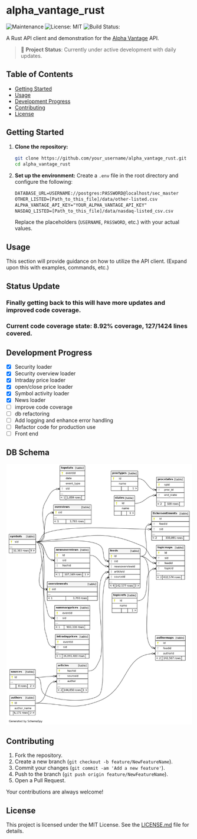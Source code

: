 # alpha_vantage_rust

![Maintenance](https://img.shields.io/badge/Maintained%3F-yes-green.svg)
![License: MIT](https://img.shields.io/badge/License-MIT-blue.svg)
![Build Status:](https://github.com/dbrowne/alpha_vantage_rust/actions/workflows/rust.yml/badge.svg)

A Rust API client and demonstration for the [Alpha Vantage](https://www.alphavantage.co/) API.

> 🚧 **Project Status**: Currently under active development with daily updates.

## Table of Contents
- [Getting Started](#getting-started)
- [Usage](#usage)
- [Development Progress](#development-progress)
- [Contributing](#contributing)
- [License](#license)

## Getting Started

1. **Clone the repository:**
    ```sh
    git clone https://github.com/your_username/alpha_vantage_rust.git
    cd alpha_vantage_rust
    ```

2. **Set up the environment:**
   Create a `.env` file in the root directory and configure the following:

    ```dotenv
    DATABASE_URL=USERNAME://postgres:PASSWORD@localhost/sec_master
    OTHER_LISTED=[Path_to_this_file]/data/other-listed.csv
    ALPHA_VANTAGE_API_KEY="YOUR_ALPHA_VANTAGE_API_KEY"
    NASDAQ_LISTED=[Path_to_this_file]/data/nasdaq-listed_csv.csv
    ```

   Replace the placeholders (`USERNAME`, `PASSWORD`, etc.) with your actual values.

## Usage

This section will provide guidance on how to utilize the API client. (Expand upon this with examples, commands, etc.)

## Status Update
### Finally getting back to this will have more updates and improved code coverage. 
### Current code coverage state: 8.92% coverage, 127/1424 lines covered.

## Development Progress
- [x] Security loader
- [x] Security overview loader
- [x] Intraday price loader
- [x] open/close price loader
- [x] Symbol activity loader
- [x] News loader
- [ ] improve code coverage
- [ ] db refactoring
- [ ] Add logging and enhance error handling
- [ ] Refactor code for production use 
- [ ] Front end

## DB Schema
![plot](schema.png)

## Contributing

1. Fork the repository.
2. Create a new branch (`git checkout -b feature/NewFeatureName`).
3. Commit your changes (`git commit -am 'Add a new feature'`).
4. Push to the branch (`git push origin feature/NewFeatureName`).
5. Open a Pull Request.

Your contributions are always welcome!

## License

This project is licensed under the MIT License. See the [LICENSE.md](LICENSE.md) file for details.
